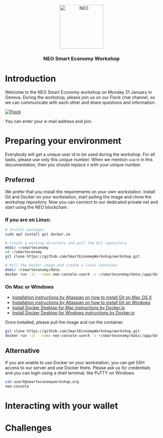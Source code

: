 <p align="center">
  <img src="https://neo-cdn.azureedge.net/images/neo-logo/144.png" width="144px;" alt="NEO">
</p>

<h3 align="center">NEO Smart Economy Workshop</h3>

# Introduction

Welcome to the NEO Smart Economy workshop on Monday 21 January in Geneva. During the workshop, please join us on our Flock chat channel, so we can communicate with each other and share questions and information.

[![Flock](http://static.flock.co/flock/images/flocklogo.png)](https://smarteconomy.flock.com/)

You can enter your e-mail address and join.

# Preparing your environment

Everybody will get a unique user id to be used during the workshop. For all tasks, please use only this unique number. When we mention `userX` in this documentation, then you should replace `X` with your unique number.

## Preferred

We prefer that you install the requirements on your own workstation. Install Git and Docker on your workstation, start pulling the image and clone the workshop repository. Now you can connect to our dedicated private net and start using the NEO blockchain.

### If you are on Linux:

```bash
# Install packages
sudo apt install git docker.io

# Create a working directory and pull the Git repository
mkdir ~/smarteconomy
cd ~/smarteconomy
git clone https://github.com/SmartEconomyWorkshop/workshop.git

# Pull the Docker image and create a local container
mkdir ~/smarteconomy/data
docker run -it --name neo-console-userX -v ~/smarteconomy/data:/app/data --restart=unless-stopped smarteconomyworkshop/neo-python:userX
```

### On Mac or Windows

* [Installation instructions by Atlassian on how to install Git on Mac OS X](https://www.atlassian.com/git/tutorials/install-git#mac-os-x)
* [Installation instructions by Atlassian on how to install Git on Windows](https://www.atlassian.com/git/tutorials/install-git#windows)
* [Install Docker Desktop for Mac instructions by Docker.io](https://docs.docker.com/docker-for-mac/install/)
* [Install Docker Desktop for Windows instructions by Docker.io](https://docs.docker.com/docker-for-windows/install/)

Once installed, please pull the image and run the container.

```bash
git clone https://github.com/SmartEconomyWorkshop/workshop.git
docker run -it --name neo-console-userX -v ~/smarteconomy/data:/app/data --restart=unless-stopped smarteconomyworkshop/neo-python:userX
```

## Alternative

If you are unable to use Docker on your workstation, you can get SSH access to our server and use Docker there. Please ask us for credentials and you can login using a shell terminal, like PuTTY on Windows.

```bash
ssh userX@smarteconomyworkshop.org
neo-console
```

# Interacting with your wallet

# Challenges

